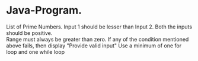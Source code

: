 # Java-Program.
List of Prime Numbers. 
Input 1 should be lesser than Input 2. 
Both the inputs should be positive.  
Range must always be greater than zero.
If any of the condition mentioned above fails, then display "Provide valid input" 
Use a minimum of one for loop and one while loop
